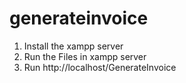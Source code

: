 # generateinvoice

1. Install the xampp server 
2. Run the Files in xampp server
3. Run http://localhost/GenerateInvoice
